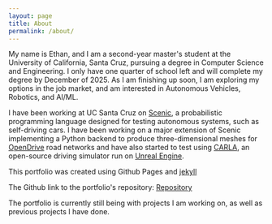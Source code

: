 ```yaml
---
layout: page
title: About
permalink: /about/
---
```


My name is Ethan, and I am a second-year master's student at the University of California, Santa Cruz, pursuing a degree in Computer Science and Engineering. I only have one quarter of school left and will complete my degree by December of 2025. As I am finishing up soon, I am exploring my options in the job market, and am interested in Autonomous Vehicles, Robotics, and AI/ML.

I have been working at UC Santa Cruz on [Scenic][scenic], a probabilistic programming language designed for testing autonomous systems, such as self-driving cars. I have been working on a major extension of Scenic implementing a Python backend to produce three-dimensional meshes for [OpenDrive][opendrive] road networks and have also started to test using [CARLA][carla], an open-source driving simulator run on [Unreal Engine][unreal].

This portfolio was created using Github Pages and [jekyll][jekyll-organization]

The Github link to the portfolio's repository: [Repository][portfolio-repo]

The portfolio is currently still being with projects I am working on, as well as previous projects I have done.


[jekyll-organization]: https://github.com/jekyll
[portfolio-repo]: https://github.com/ethan10mak/Ethan_Makishima_Portfolio
[scenic]: https://scenic-lang.org/
[scenic_documentation]: https://docs.scenic-lang.org/en/latest/
[carla]: https://carla.org/
[opendrive]: https://www.asam.net/standards/detail/opendrive/
[unreal]: https://www.unrealengine.com/en-US

